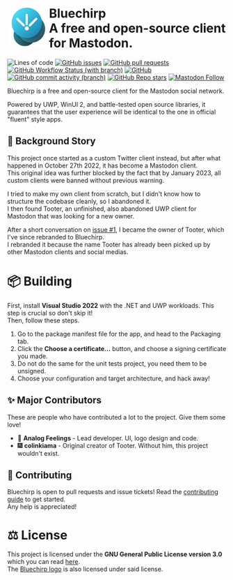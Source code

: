 <div>
  <img align="left" src="/Branding/bluechirp.png" width="96" height="96"/>
  <h1>
    Bluechirp
    <br>
    A free and open-source client for Mastodon.
  </h1>
</div>

![Lines of code](https://img.shields.io/tokei/lines/github/analogfeelings/bluechirp?label=Lines%20Of%20Code&style=flat-square)
[![GitHub issues](https://img.shields.io/github/issues/analogfeelings/bluechirp?label=Issues&style=flat-square)](https://github.com/AnalogFeelings/Bluechirp/issues)
[![GitHub pull requests](https://img.shields.io/github/issues-pr/analogfeelings/bluechirp?label=Pull%20Requests&style=flat-square)](https://github.com/AnalogFeelings/Bluechirp/pulls)
[![GitHub Workflow Status (with branch)](https://img.shields.io/github/actions/workflow/status/analogfeelings/bluechirp/unit-tests.yml?branch=master&label=Build&style=flat-square)](https://github.com/AnalogFeelings/Bluechirp/actions)
[![GitHub](https://img.shields.io/github/license/analogfeelings/bluechirp?label=License&style=flat-square)](https://github.com/AnalogFeelings/Bluechirp/blob/master/LICENSE)
[![GitHub commit activity (branch)](https://img.shields.io/github/commit-activity/m/analogfeelings/bluechirp/master?label=Commit%20Activity&style=flat-square)](https://github.com/AnalogFeelings/Bluechirp/graphs/commit-activity)
[![GitHub Repo stars](https://img.shields.io/github/stars/analogfeelings/bluechirp?label=Stargazers&style=flat-square)](https://github.com/AnalogFeelings/Bluechirp/stargazers)
[![Mastodon Follow](https://img.shields.io/mastodon/follow/109309123442839534?domain=https%3A%2F%2Ftech.lgbt&style=social)](https://tech.lgbt/@analog_feelings)

Bluechirp is a free and open-source client for the Mastodon social network.

Powered by UWP, WinUI 2, and battle-tested open source libraries, it guarantees that the user experience will be identical to the one in official "fluent" style apps.

## :open_book: Background Story
This project once started as a custom Twitter client instead, but after what happened in October 27th 2022, it has become a Mastodon client.  
This original idea was further blocked by the fact that by January 2023, all custom clients were banned without previous warning.

I tried to make my own client from scratch, but I didn't know how to structure the codebase cleanly, so I abandoned it.  
I then found Tooter, an unfinished, also abandoned UWP client for Mastodon that was looking for a new owner.

After a short conversation on [issue #1](https://github.com/AnalogFeelings/Bluechirp/issues/1), I became the owner of Tooter, which I've since rebranded to Bluechirp.  
I rebranded it because the name Tooter has already been picked up by other Mastodon clients and social medias.

# :package: Building
First, install **Visual Studio 2022** with the .NET and UWP workloads. This step is crucial so don't skip it!  
Then, follow these steps.

1. Go to the package manifest file for the app, and head to the Packaging tab.
2. Click the **Choose a certificate...** button, and choose a signing certificate you made.
3. Do not do the same for the unit tests project, you need them to be unsigned.
4. Choose your configuration and target architecture, and hack away!

## :sparkles: Major Contributors
These are people who have contributed a lot to the project. Give them some love!

* :floppy_disk: **Analog Feelings** - Lead developer. UI, logo design and code.  
* :fireworks: **colinkiama** - Original creator of Tooter. Without him, this project wouldn't exist.

## :handshake: Contributing
Bluechirp is open to pull requests and issue tickets! Read the [contributing guide](CONTRIBUTING.md) to get started.  
Any help is appreciated!

# :balance_scale: License
This project is licensed under the **GNU General Public License version 3.0** which you can read [here](LICENSE.txt).  
The [Bluechirp logo](Branding/bluechirp.png) is also licensed under said license.
